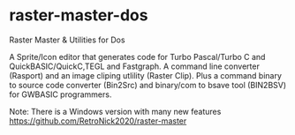 # raster-master-dos
Raster Master &amp; Utilities for Dos

A Sprite/Icon editor that generates code for Turbo Pascal/Turbo C and QuickBASIC/QuickC,TEGL and Fastgraph. A command line converter (Rasport) and an image cliping utlility (Raster Clip). Plus a command binary to source code converter (Bin2Src) and binary/com to bsave tool (BIN2BSV) for GWBASIC programmers.

Note: There is a Windows version with many new features 
https://github.com/RetroNick2020/raster-master

